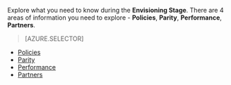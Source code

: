 Explore what you need to know during the **Envisioning Stage**. There are 4 areas of information you need to explore - **Policies**, **Parity**, **Performance**, **Partners**.

> [AZURE.SELECTOR]
- [Policies](/solutions/global-customer/envisioning/explore/policies/)
- [Parity](/solutions/global-customer/envisioning/explore/parity/)
- [Performance](/solutions/global-customer/envisioning/explore/performance/)
- [Partners](/solutions/global-customer/envisioning/explore/partners/)